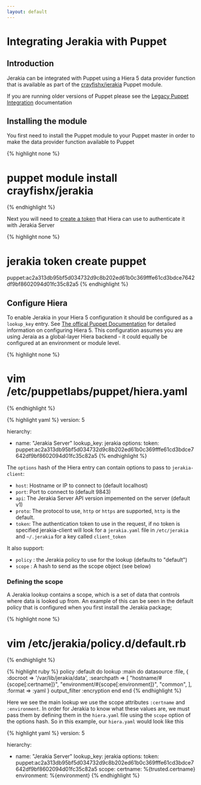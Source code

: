 ```yaml
---
layout: default
---
```



# Integrating Jerakia with Puppet

## Introduction

Jerakia can be integrated with Puppet using a Hiera 5 data provider function that is available as part of the [crayfishx/jerakia](https://forge.puppet.com/crayfishx/jerakia) Puppet module.

If you are running older versions of Puppet please see the [Legacy Puppet Integration](/integration/puppet_legacy.md) documentation

## Installing the module

You first need to install the Puppet module to your Puppet master in order to make the data provider function available to Puppet

{% highlight none %}
# puppet module install crayfishx/jerakia
{% endhighlight %}

Next you will need to [create a token](/server/tokens) that Hiera can use to authenticate it with Jerakia Server

{% highlight none %}
# jerakia token create puppet

puppet:ac2a313db95bf5d034732d9c8b202ed61b0c369fffe61cd3bdce7642df9bf8602094d01fc35c82a5
{% endhighlight %}

## Configure Hiera

To enable Jerakia in your Hiera 5 configuration it should be configured as a `lookup_key` entry.  See [The offical Puppet Documentation](https://docs.puppet.com/puppet/4.9/hiera_intro.html) for detailed information on configuring Hiera 5.   This configuration assumes you are using Jeraia as a global-layer Hiera backend - it could equally be configured at an environment or module level.

{% highlight none %}
# vim /etc/puppetlabs/puppet/hiera.yaml
{% endhighlight %}

{% highlight yaml %}
version: 5

hierarchy:
  - name: "Jerakia Server"
    lookup_key: jerakia
    options:
      token: puppet:ac2a313db95bf5d034732d9c8b202ed61b0c369fffe61cd3bdce7642df9bf8602094d01fc35c82a5
{% endhighlight %}

The `options` hash of the Hiera entry can contain options to pass to `jerakia-client`:

* `host`: Hostname or IP to connect to (default localhost)
* `port`: Port to connect to (default 9843)
* `api`: The Jerakia Server API version impemented on the server (default v1)
* `proto`: The protocol to use, `http` or `https` are supported, `http` is the default.
* `token`: The authentication token to use in the request,  if no token is specified jerakia-client will look for a `jerakia.yaml` file in `/etc/jerakia` and `~/.jerakia` for a key called `client_token`

It also support:

* `policy` : the Jerakia policy to use for the lookup (defaults to "default")
* `scope` : A hash to send as the scope object (see below)

### Defining the scope

A Jerakia lookup contains a scope, which is a set of data that controls where data is looked up from.  An example of this can be seen in the default policy that is configured when you first install the Jerakia package;

{% highlight none %}
# vim /etc/jerakia/policy.d/default.rb
{% endhighlight %}

{% highlight ruby %}
policy :default do
  lookup :main do
    datasource :file, {
      :docroot => '/var/lib/jerakia/data',
      :searchpath => [
        "hostname/#{scope[:certname]}",
        "environment/#{scope[:environment]}",
        "common",
      ],
      :format => :yaml
    }
    output_filter :encryption
  end
end
{% endhighlight %}


Here we see the main lookup we use the scope attributes `:certname` and `:environment`.  In order for Jerakia to know what these values are, we must pass them by defining them in the `hiera.yaml` file using the `scope` option of the options hash.  So in this example, our `hiera.yaml` would look like this


{% highlight yaml %}
version: 5

hierarchy:
  - name: "Jerakia Server"
    lookup_key: jerakia
    options:
      token: puppet:ac2a313db95bf5d034732d9c8b202ed61b0c369fffe61cd3bdce7642df9bf8602094d01fc35c82a5
      scope:
        certname: %{trusted.certname}
        environment: %{environment}
{% endhighlight %}

